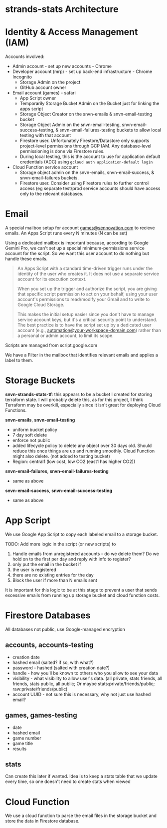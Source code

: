 # strands-stats Architecture

# Identity & Access Management (IAM)

Accounts involved:

* Admin account - set up new accounts - Chrome
* Developer account (mrp) - set up back-end infrastructure - Chrome Incognito
  * Storage Admin on the project
  * GitHub account owner
* Email account (games) - safari
  * App Script owner
  * Temporarily Storage Bucket Admin on the Bucket just for linking the apps script
  * Storage Object Creator on the snvn-emails & snvn-email-testing bucket 
  * Storage Object Admin on the snvn-email-testing, snvn-email-success-testing, & snvn-email-failures-testing buckets to allow local testing with that account
  * Firestore user. Unfortunately Firestore/Datastore only supports project-level permissions through GCP IAM. Any database-level permissioning is done via Firestore rules.
  * During local testing, this is the account to use for application default credentials (ADC) using `gcloud auth application-default login`
* Cloud Function service account
  * Storage object admin on the snvn-emails, snvn-email-success, & snvn-email-failures buckets.
  * Firestore user. Consider using Firestore rules to further control access (eg separate test/prod service accounts should have access only to the relevant databases.

# Email
A special mailbox setup for account games@sennovation.com to recieve emails. An Apps Script runs every N minutes (N can be set)

Using a dedicated mailbox is important because, according to Google Gemini Pro, we can't set up a special minimum-permissions service account for the script. So we want this user account to do nothing but handle these emails.

> An Apps Script with a standard time-driven trigger runs under the identity of the user who creates it. It does not use a separate service account for its execution context.
> 
> When you set up the trigger and authorize the script, you are giving that specific script permission to act on your behalf, using your user account's permissions to read/modify your Gmail and to write to Google Cloud Storage.
> 
> This makes the initial setup easier since you don't have to manage service account keys, but it's a critical security point to understand. The best practice is to have the script set up by a dedicated user account (e.g., automation@your-workspace-domain.com) rather than a personal or admin account, to limit its scope.

Scripts are managed from script.google.com

We have a Filter in the mailbox that identifies relevant emails and applies a label to them. 

# Storage Buckets

**snvn-strands-stats-tf**: this appears to be a bucket I created for storing terraform state. I will probably delete this, as for this project, I think Terraform may be overkill, especially since it isn't great for deploying Cloud Functions.

**snvn-emails**, **snvn-email-testing**
* uniform bucket policy
* 7 day soft delete
* enforce not public
* added lifecycle policy to delete any object over 30 days old. Should reduce this once things are up and running smoothly. Cloud Function might also delete. (not added to testing bucket)
* Region: central1 (low cost, low CO2 (east1 has higher CO2))

**snvn-email-failures**, **snvn-email-failures-testing**
* same as above

**snvn-email-success**, **snvn-email-success-testing**
* same as above


# App Script

We use Google App Script to copy each labeled email to a storage bucket.

TODO: 
Add more logic in the script (or new scripts) to
1. Handle emails from unregistered accounts - do we delete them? Do we hold on to the first per day and reply with info to register?
1. only put the email in the bucket if
 1. the user is registered
 2. there are no existing entries for the day
2. Block the user if more than N emails sent
  
It is important for this logic to be at this stage to prevent a user that sends excessive emails from running up storage bucket and cloud function costs.

# Firestore Databases
All databases not public, use Google-managed encryption

## accounts, accounts-testing

* creation date
* hashed email (salted? if so, with what?)
* password - hashed (salted with creation date?)
* handle - how you'll be known to others who you allow to see your data
* visibility - what visibility to allow user's data. (all private, stats friends, all friends, stats public, all public; Or maybe stats:private/friends/public; raw:private/friends/public)
* account UUID - not sure this is necessary, why not just use hashed email?

## games, games-testing

* date
* hashed email
* game number
* game title
* results

## stats

Can create this later if wanted. Idea is to keep a stats table that we update every time, so one doesn't need to create stats when viewed

# Cloud Function

We use a cloud function to parse the email files in the storage bucket and store the data in Firestore database.
